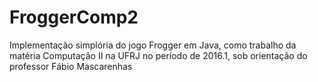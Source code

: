 # FroggerComp2
Implementação simplória do jogo Frogger em Java, como trabalho da matéria Computação II na UFRJ no período de 2016.1, sob orientação do professor Fábio Mascarenhas
